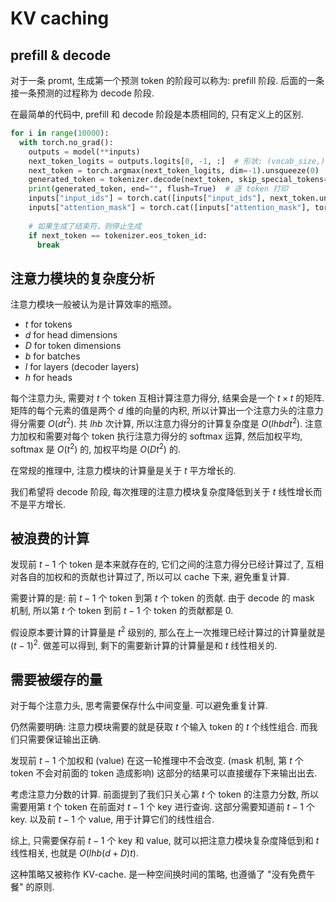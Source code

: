 # KV caching

## prefill & decode

对于一条 promt, 生成第一个预测 token 的阶段可以称为: prefill 阶段. 后面的一条接一条预测的过程称为 decode 阶段.

在最简单的代码中, prefill 和 decode 阶段是本质相同的, 只有定义上的区别.

```py
for i in range(10000):
  with torch.no_grad():
    outputs = model(**inputs)
    next_token_logits = outputs.logits[0, -1, :]  # 形状: (vocab_size,)
    next_token = torch.argmax(next_token_logits, dim=-1).unsqueeze(0)
    generated_token = tokenizer.decode(next_token, skip_special_tokens=True)
    print(generated_token, end="", flush=True)  # 逐 token 打印
    inputs["input_ids"] = torch.cat([inputs["input_ids"], next_token.unsqueeze(0)], dim=-1)
    inputs["attention_mask"] = torch.cat([inputs["attention_mask"], torch.ones((1, 1), device=device)], dim=-1)
      
    # 如果生成了结束符，则停止生成
    if next_token == tokenizer.eos_token_id:
      break
```

## 注意力模块的复杂度分析

注意力模块一般被认为是计算效率的瓶颈。

- $t$ for tokens
- $d$ for head dimensions
- $D$ for token dimensions
- $b$ for batches
- $l$ for layers (decoder layers)
- $h$ for heads

每个注意力头, 需要对 $t$ 个 token 互相计算注意力得分, 结果会是一个 $t \times t$ 的矩阵. 矩阵的每个元素的值是两个 $d$ 维的向量的内积, 所以计算出一个注意力头的注意力得分需要 $O(dt^2)$. 共 $lhb$ 次计算, 所以注意力得分的计算复杂度是 $O(lhbdt^2)$. 注意力加权和需要对每个 token 执行注意力得分的 softmax 运算, 然后加权平均, softmax 是 $O(t^2)$ 的, 加权平均是 $O(Dt^2)$ 的. 

在常规的推理中, 注意力模块的计算量是关于 $t$ 平方增长的. 

我们希望将 decode 阶段, 每次推理的注意力模块复杂度降低到关于 $t$ 线性增长而不是平方增长.

## 被浪费的计算

发现前 $t - 1$ 个 token 是本来就存在的, 它们之间的注意力得分已经计算过了, 互相对各自的加权和的贡献也计算过了, 所以可以 cache 下来, 避免重复计算.

需要计算的是: 前 $t - 1$ 个 token 到第 $t$ 个 token 的贡献. 由于 decode 的 mask 机制, 所以第 $t$ 个 token 到前 $t - 1$ 个 token 的贡献都是 $0$.

假设原本要计算的计算量是 $t^2$ 级别的, 那么在上一次推理已经计算过的计算量就是 $(t - 1)^2$. 做差可以得到, 剩下的需要新计算的计算量是和 $t$ 线性相关的.

## 需要被缓存的量

对于每个注意力头, 思考需要保存什么中间变量. 可以避免重复计算.

仍然需要明确: 注意力模块需要的就是获取 $t$ 个输入 token 的 $t$ 个线性组合. 而我们只需要保证输出正确.

发现前 $t - 1$ 个加权和 (value) 在这一轮推理中不会改变. (mask 机制, 第 $t$ 个 token 不会对前面的 token 造成影响) 这部分的结果可以直接缓存下来输出出去.

考虑注意力分数的计算. 前面提到了我们只关心第 $t$ 个 token 的注意力分数, 所以需要用第 $t$ 个 token 在前面对 $t - 1$ 个 key 进行查询. 这部分需要知道前 $t - 1$ 个 key. 以及前 $t - 1$ 个 value, 用于计算它们的线性组合.

综上, 只需要保存前 $t - 1$ 个 key 和 value, 就可以把注意力模块复杂度降低到和 $t$ 线性相关, 也就是 $O(lhb(d + D)t)$.

这种策略又被称作 KV-cache. 是一种空间换时间的策略, 也遵循了 "没有免费午餐" 的原则.